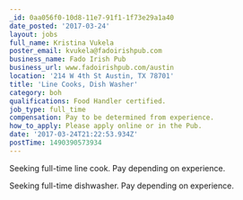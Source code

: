 ```yaml
---
_id: 0aa056f0-10d8-11e7-91f1-1f73e29a1a40
date_posted: '2017-03-24'
layout: jobs
full_name: Kristina Vukela
poster_email: kvukela@fadoirishpub.com
business_name: Fado Irish Pub
business_url: www.fadoirishpub.com/austin
location: '214 W 4th St Austin, TX 78701'
title: 'Line Cooks, Dish Washer'
category: boh
qualifications: Food Handler certified.
job_type: full_time
compensation: Pay to be determined from experience.
how_to_apply: Please apply online or in the Pub.
date: '2017-03-24T21:22:53.934Z'
postTime: 1490390573934
---
```

Seeking full-time line cook. Pay depending on experience. 

Seeking full-time dishwasher. Pay depending on experience.
